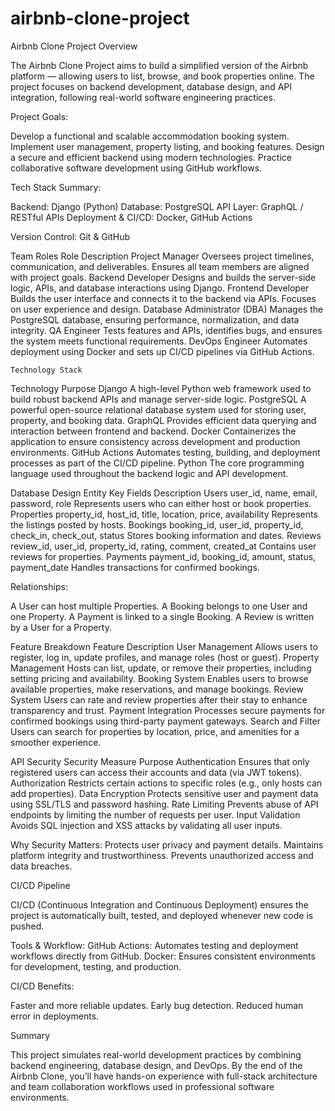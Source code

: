 # airbnb-clone-project

Airbnb Clone Project
Overview

The Airbnb Clone Project aims to build a simplified version of the Airbnb platform — allowing users to list, browse, and book properties online. The project focuses on backend development, database design, and API integration, following real-world software engineering practices.

   Project Goals:

Develop a functional and scalable accommodation booking system.
Implement user management, property listing, and booking features.
Design a secure and efficient backend using modern technologies.
Practice collaborative software development using GitHub workflows.

  Tech Stack Summary:

Backend: Django (Python)
Database: PostgreSQL
API Layer: GraphQL / RESTful APIs
Deployment & CI/CD: Docker, GitHub Actions

Version Control: Git & GitHub

  Team Roles
Role	Description
Project Manager	Oversees project timelines, communication, and deliverables. Ensures all team members are aligned with project goals.
Backend Developer	Designs and builds the server-side logic, APIs, and database interactions using Django.
Frontend Developer	Builds the user interface and connects it to the backend via APIs. Focuses on user experience and design.
Database Administrator (DBA)	Manages the PostgreSQL database, ensuring performance, normalization, and data integrity.
QA Engineer	Tests features and APIs, identifies bugs, and ensures the system meets functional requirements.
DevOps Engineer	Automates deployment using Docker and sets up CI/CD pipelines via GitHub Actions.
    
    Technology Stack
Technology	Purpose
Django	A high-level Python web framework used to build robust backend APIs and manage server-side logic.
PostgreSQL	A powerful open-source relational database system used for storing user, property, and booking data.
GraphQL	Provides efficient data querying and interaction between frontend and backend.
Docker	Containerizes the application to ensure consistency across development and production environments.
GitHub Actions	Automates testing, building, and deployment processes as part of the CI/CD pipeline.
Python	The core programming language used throughout the backend logic and API development.
  
  Database Design
Entity	Key Fields	Description
Users	user_id, name, email, password, role	Represents users who can either host or book properties.
Properties	property_id, host_id, title, location, price, availability	Represents the listings posted by hosts.
Bookings	booking_id, user_id, property_id, check_in, check_out, status	Stores booking information and dates.
Reviews	review_id, user_id, property_id, rating, comment, created_at	Contains user reviews for properties.
Payments	payment_id, booking_id, amount, status, payment_date	Handles transactions for confirmed bookings.

  Relationships:

A User can host multiple Properties.
A Booking belongs to one User and one Property.
A Payment is linked to a single Booking.
A Review is written by a User for a Property.

  Feature Breakdown
Feature	Description
User Management	Allows users to register, log in, update profiles, and manage roles (host or guest).
Property Management	Hosts can list, update, or remove their properties, including setting pricing and availability.
Booking System	Enables users to browse available properties, make reservations, and manage bookings.
Review System	Users can rate and review properties after their stay to enhance transparency and trust.
Payment Integration	Processes secure payments for confirmed bookings using third-party payment gateways.
Search and Filter	Users can search for properties by location, price, and amenities for a smoother experience.
  
  API Security
Security Measure	Purpose
Authentication	Ensures that only registered users can access their accounts and data (via JWT tokens).
Authorization	Restricts certain actions to specific roles (e.g., only hosts can add properties).
Data Encryption	Protects sensitive user and payment data using SSL/TLS and password hashing.
Rate Limiting	Prevents abuse of API endpoints by limiting the number of requests per user.
Input Validation	Avoids SQL injection and XSS attacks by validating all user inputs.

  Why Security Matters:
Protects user privacy and payment details.
Maintains platform integrity and trustworthiness.
Prevents unauthorized access and data breaches.

  CI/CD Pipeline

CI/CD (Continuous Integration and Continuous Deployment) ensures the project is automatically built, tested, and deployed whenever new code is pushed.

   Tools & Workflow:
GitHub Actions: Automates testing and deployment workflows directly from GitHub.
Docker: Ensures consistent environments for development, testing, and production.

  CI/CD Benefits:

Faster and more reliable updates.
Early bug detection.
Reduced human error in deployments.

   Summary

This project simulates real-world development practices by combining backend engineering, database design, and DevOps. By the end of the Airbnb Clone, you’ll have hands-on experience with full-stack architecture and team collaboration workflows used in professional software environments.
